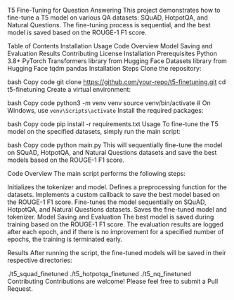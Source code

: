 T5 Fine-Tuning for Question Answering
This project demonstrates how to fine-tune a T5 model on various QA datasets: SQuAD, HotpotQA, and Natural Questions. The fine-tuning process is sequential, and the best model is saved based on the ROUGE-1 F1 score.

Table of Contents
Installation
Usage
Code Overview
Model Saving and Evaluation
Results
Contributing
License
Installation
Prerequisites
Python 3.8+
PyTorch
Transformers library from Hugging Face
Datasets library from Hugging Face
tqdm
pandas
Installation Steps
Clone the repository:

bash
Copy code
git clone https://github.com/your-repo/t5-finetuning.git
cd t5-finetuning
Create a virtual environment:

bash
Copy code
python3 -m venv venv
source venv/bin/activate  # On Windows, use `venv\Scripts\activate`
Install the required packages:

bash
Copy code
pip install -r requirements.txt
Usage
To fine-tune the T5 model on the specified datasets, simply run the main script:

bash
Copy code
python main.py
This will sequentially fine-tune the model on SQuAD, HotpotQA, and Natural Questions datasets and save the best models based on the ROUGE-1 F1 score.

Code Overview
The main script performs the following steps:

Initializes the tokenizer and model.
Defines a preprocessing function for the datasets.
Implements a custom callback to save the best model based on the ROUGE-1 F1 score.
Fine-tunes the model sequentially on SQuAD, HotpotQA, and Natural Questions datasets.
Saves the fine-tuned model and tokenizer.
Model Saving and Evaluation
The best model is saved during training based on the ROUGE-1 F1 score. The evaluation results are logged after each epoch, and if there is no improvement for a specified number of epochs, the training is terminated early.

Results
After running the script, the fine-tuned models will be saved in their respective directories:

./t5_squad_finetuned
./t5_hotpotqa_finetuned
./t5_nq_finetuned
Contributing
Contributions are welcome! Please feel free to submit a Pull Request.
